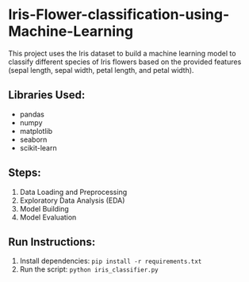 # Iris-Flower-classification-using-Machine-Learning
This project uses the Iris dataset to build a machine learning model to classify different species of Iris flowers based on the provided features (sepal length, sepal width, petal length, and petal width).

## Libraries Used:
- pandas
- numpy
- matplotlib
- seaborn
- scikit-learn

## Steps:
1. Data Loading and Preprocessing
2. Exploratory Data Analysis (EDA)
3. Model Building
4. Model Evaluation

## Run Instructions:
1. Install dependencies: `pip install -r requirements.txt`
2. Run the script: `python iris_classifier.py`
